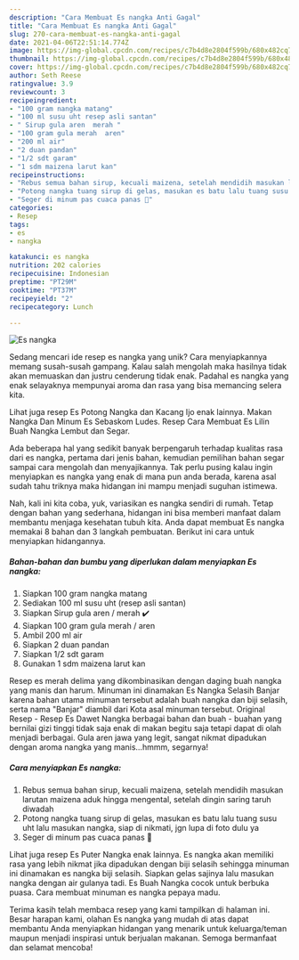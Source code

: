 ```yaml
---
description: "Cara Membuat Es nangka Anti Gagal"
title: "Cara Membuat Es nangka Anti Gagal"
slug: 270-cara-membuat-es-nangka-anti-gagal
date: 2021-04-06T22:51:14.774Z
image: https://img-global.cpcdn.com/recipes/c7b4d8e2804f599b/680x482cq70/es-nangka-foto-resep-utama.jpg
thumbnail: https://img-global.cpcdn.com/recipes/c7b4d8e2804f599b/680x482cq70/es-nangka-foto-resep-utama.jpg
cover: https://img-global.cpcdn.com/recipes/c7b4d8e2804f599b/680x482cq70/es-nangka-foto-resep-utama.jpg
author: Seth Reese
ratingvalue: 3.9
reviewcount: 3
recipeingredient:
- "100 gram nangka matang"
- "100 ml susu uht resep asli santan"
- " Sirup gula aren  merah "
- "100 gram gula merah  aren"
- "200 ml air"
- "2 duan pandan"
- "1/2 sdt garam"
- "1 sdm maizena larut kan"
recipeinstructions:
- "Rebus semua bahan sirup, kecuali maizena, setelah mendidih masukan larutan maizena aduk hingga mengental, setelah dingin saring taruh diwadah"
- "Potong nangka tuang sirup di gelas, masukan es batu lalu tuang susu uht lalu masukan nangka, siap di nikmati, jgn lupa di foto dulu ya"
- "Seger di minum pas cuaca panas 🥰"
categories:
- Resep
tags:
- es
- nangka

katakunci: es nangka 
nutrition: 202 calories
recipecuisine: Indonesian
preptime: "PT29M"
cooktime: "PT37M"
recipeyield: "2"
recipecategory: Lunch

---
```



![Es nangka](https://img-global.cpcdn.com/recipes/c7b4d8e2804f599b/680x482cq70/es-nangka-foto-resep-utama.jpg)

Sedang mencari ide resep es nangka yang unik? Cara menyiapkannya memang susah-susah gampang. Kalau salah mengolah maka hasilnya tidak akan memuaskan dan justru cenderung tidak enak. Padahal es nangka yang enak selayaknya mempunyai aroma dan rasa yang bisa memancing selera kita.

Lihat juga resep Es Potong Nangka dan Kacang Ijo enak lainnya. Makan Nangka Dan Minum Es Sebaskom Ludes. Resep Cara Membuat Es Lilin Buah Nangka Lembut dan Segar.

Ada beberapa hal yang sedikit banyak berpengaruh terhadap kualitas rasa dari es nangka, pertama dari jenis bahan, kemudian pemilihan bahan segar sampai cara mengolah dan menyajikannya. Tak perlu pusing kalau ingin menyiapkan es nangka yang enak di mana pun anda berada, karena asal sudah tahu triknya maka hidangan ini mampu menjadi suguhan istimewa.


Nah, kali ini kita coba, yuk, variasikan es nangka sendiri di rumah. Tetap dengan bahan yang sederhana, hidangan ini bisa memberi manfaat dalam membantu menjaga kesehatan tubuh kita. Anda dapat membuat Es nangka memakai 8 bahan dan 3 langkah pembuatan. Berikut ini cara untuk menyiapkan hidangannya.

<!--inarticleads1-->

##### Bahan-bahan dan bumbu yang diperlukan dalam menyiapkan Es nangka:

1. Siapkan 100 gram nangka matang
1. Sediakan 100 ml susu uht (resep asli santan)
1. Siapkan  Sirup gula aren / merah ✔️
1. Siapkan 100 gram gula merah / aren
1. Ambil 200 ml air
1. Siapkan 2 duan pandan
1. Siapkan 1/2 sdt garam
1. Gunakan 1 sdm maizena larut kan


Resep es merah delima yang dikombinasikan dengan daging buah nangka yang manis dan harum. Minuman ini dinamakan Es Nangka Selasih Banjar karena bahan utama minuman tersebut adalah buah nangka dan biji selasih, serta nama &#34;Banjar&#34; diambil dari Kota asal minuman tersebut. Original Resep - Resep Es Dawet Nangka berbagai bahan dan buah - buahan yang bernilai gizi tinggi tidak saja enak di makan begitu saja tetapi dapat di olah menjadi berbagai. Gula aren jawa yang legit, sangat nikmat dipadukan dengan aroma nangka yang manis…hmmm, segarnya! 

<!--inarticleads2-->

##### Cara menyiapkan Es nangka:

1. Rebus semua bahan sirup, kecuali maizena, setelah mendidih masukan larutan maizena aduk hingga mengental, setelah dingin saring taruh diwadah
1. Potong nangka tuang sirup di gelas, masukan es batu lalu tuang susu uht lalu masukan nangka, siap di nikmati, jgn lupa di foto dulu ya
1. Seger di minum pas cuaca panas 🥰


Lihat juga resep Es Puter Nangka enak lainnya. Es nangka akan memiliki rasa yang lebih nikmat jika dipadukan dengan biji selasih sehingga minuman ini dinamakan es nangka biji selasih. Siapkan gelas sajinya lalu masukan nangka dengan air gulanya tadi. Es Buah Nangka cocok untuk berbuka puasa. Cara membuat minuman es nangka pepaya madu. 

Terima kasih telah membaca resep yang kami tampilkan di halaman ini. Besar harapan kami, olahan Es nangka yang mudah di atas dapat membantu Anda menyiapkan hidangan yang menarik untuk keluarga/teman maupun menjadi inspirasi untuk berjualan makanan. Semoga bermanfaat dan selamat mencoba!
